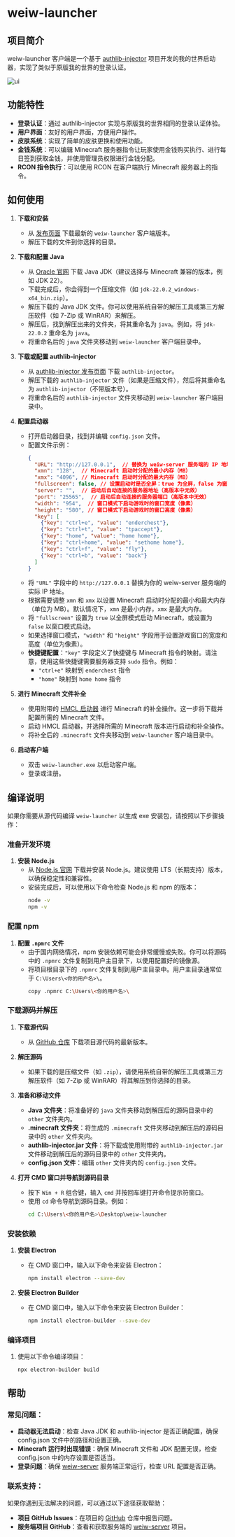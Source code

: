 # weiw-launcher

## 项目简介
weiw-launcher 客户端是一个基于 [authlib-injector](https://github.com/yushijinhun/authlib-injector) 项目开发的我的世界启动器，实现了类似于原版我的世界的登录认证。

![ui](https://github.com/laozhi-1993/weiw-launcher/blob/main/ui.png)
## 功能特性
- **登录认证**：通过 authlib-injector 实现与原版我的世界相同的登录认证体验。
- **用户界面**：友好的用户界面，方便用户操作。
- **皮肤系统**：实现了简单的皮肤更换和使用功能。
- **金钱系统**：可以编辑 Minecraft 服务器指令让玩家使用金钱购买执行、进行每日签到获取金钱，并使用管理员权限进行金钱分配。
- **RCON 指令执行**：可以使用 RCON 在客户端执行 Minecraft 服务器上的指令。

## 如何使用

1. **下载和安装**
   - 从 [发布页面](https://github.com/laozhi-1993/weiw-launcher/releases) 下载最新的 `weiw-launcher` 客户端版本。
   - 解压下载的文件到你选择的目录。

2. **下载和配置 Java**
   - 从 [Oracle 官网](https://www.oracle.com/cn/java/technologies/downloads/#jdk22-windows) 下载 Java JDK（建议选择与 Minecraft 兼容的版本，例如 JDK 22）。
   - 下载完成后，你会得到一个压缩文件（如 `jdk-22.0.2_windows-x64_bin.zip`）。
   - 解压下载的 Java JDK 文件。你可以使用系统自带的解压工具或第三方解压软件（如 7-Zip 或 WinRAR）来解压。
   - 解压后，找到解压出来的文件夹，将其重命名为 `java`。例如，将 `jdk-22.0.2` 重命名为 `java`。
   - 将重命名后的 `java` 文件夹移动到 `weiw-launcher` 客户端目录中。

3. **下载或配置 authlib-injector**
   - 从 [authlib-injector 发布页面](https://github.com/yushijinhun/authlib-injector/releases) 下载 `authlib-injector`。
   - 解压下载的 `authlib-injector` 文件（如果是压缩文件），然后将其重命名为 `authlib-injector`（不带版本号）。
   - 将重命名后的 `authlib-injector` 文件夹移动到 `weiw-launcher` 客户端目录中。

4. **配置启动器**
   - 打开启动器目录，找到并编辑 `config.json` 文件。
   - 配置文件示例：
     ```json
     {
       "URL": "http://127.0.0.1",  // 替换为 weiw-server 服务端的 IP 地址
       "xmn": "128",  // Minecraft 启动时分配的最小内存（MB）
       "xmx": "4096", // Minecraft 启动时分配的最大内存（MB）
       "fullscreen": false, // 设置启动时是否全屏：true 为全屏，false 为窗口模式
       "server": "",  // 启动后自动连接的服务器地址（高版本中无效）
       "port": "25565",  // 启动后自动连接的服务器端口（高版本中无效）
       "width": "954",  // 窗口模式下启动游戏时的窗口宽度（像素）
       "height": "580", // 窗口模式下启动游戏时的窗口高度（像素）
       "key": [
         {"key": "ctrl+e", "value": "enderchest"},
         {"key": "ctrl+t", "value": "tpaccept"},
         {"key": "home", "value": "home home"},
         {"key": "ctrl+home", "value": "sethome home"},
         {"key": "ctrl+f", "value": "fly"},
         {"key": "ctrl+b", "value": "back"}
       ]
     }
     ```
   - 将 `"URL"` 字段中的 `http://127.0.0.1` 替换为你的 weiw-server 服务端的实际 IP 地址。
   - 根据需要调整 `xmn` 和 `xmx` 以设置 Minecraft 启动时分配的最小和最大内存（单位为 MB）。默认情况下，`xmn` 是最小内存，`xmx` 是最大内存。
   - 将 `"fullscreen"` 设置为 `true` 以全屏模式启动 Minecraft，或设置为 `false` 以窗口模式启动。
   - 如果选择窗口模式，`"width"` 和 `"height"` 字段用于设置游戏窗口的宽度和高度（单位为像素）。
   - **快捷键配置**：`"key"` 字段定义了快捷键与 Minecraft 指令的映射。请注意，使用这些快捷键需要服务器支持 `sudo` 指令。例如：
     - `"ctrl+e"` 映射到 `enderchest` 指令
     - `"home"` 映射到 `home home` 指令

5. **进行 Minecraft 文件补全**
   - 使用附带的 [HMCL 启动器](https://github.com/HMCL-dev/HMCL) 进行 Minecraft 的补全操作。这一步将下载并配置所需的 Minecraft 文件。
   - 启动 HMCL 启动器，并选择所需的 Minecraft 版本进行启动和补全操作。
   - 将补全后的 `.minecraft` 文件夹移动到 `weiw-launcher` 客户端目录中。

6. **启动客户端**
   - 双击 `weiw-launcher.exe` 以启动客户端。
   - 登录或注册。

## 编译说明

如果你需要从源代码编译 `weiw-launcher` 以生成 exe 安装包，请按照以下步骤操作：

### 准备开发环境

1. **安装 Node.js**
   - 从 [Node.js 官网](https://nodejs.org/) 下载并安装 Node.js。建议使用 LTS（长期支持）版本，以确保稳定性和兼容性。
   - 安装完成后，可以使用以下命令检查 Node.js 和 npm 的版本：
     ```sh
     node -v
     npm -v
     ```

### 配置 npm

1. **配置 `.npmrc` 文件**
   - 由于国内网络情况，npm 安装依赖可能会非常缓慢或失败。你可以将源码中的 `.npmrc` 文件复制到用户主目录下，以使用配置好的镜像源。
   - 将项目根目录下的 `.npmrc` 文件复制到用户主目录中。用户主目录通常位于 `C:\Users\<你的用户名>\`。
     ```sh
     copy .npmrc C:\Users\<你的用户名>\
     ```

### 下载源码并解压

1. **下载源代码**
   - 从 [GitHub 仓库](https://github.com/laozhi-1993/weiw-launcher) 下载项目源代码的最新版本。

2. **解压源码**
   - 如果下载的是压缩文件（如 `.zip`），请使用系统自带的解压工具或第三方解压软件（如 7-Zip 或 WinRAR）将其解压到你选择的目录。

3. **准备和移动文件**
   - **Java 文件夹**：将准备好的 `java` 文件夹移动到解压后的源码目录中的 `other` 文件夹内。
   - **.minecraft 文件夹**：将生成的 `.minecraft` 文件夹移动到解压后的源码目录中的 `other` 文件夹内。
   - **authlib-injector.jar 文件**：将下载或使用附带的 `authlib-injector.jar` 文件移动到解压后的源码目录中的 `other` 文件夹内。
   - **config.json 文件**：编辑 `other` 文件夹内的 `config.json` 文件。

4. **打开 CMD 窗口并导航到源码目录**
   - 按下 `Win + R` 组合键，输入 `cmd` 并按回车键打开命令提示符窗口。
   - 使用 `cd` 命令导航到源码目录。例如：
     ```sh
     cd C:\Users\<你的用户名>\Desktop\weiw-launcher
     ```

### 安装依赖

1. **安装 Electron**
   - 在 CMD 窗口中，输入以下命令来安装 Electron：
     ```sh
     npm install electron --save-dev
     ```

2. **安装 Electron Builder**
   - 在 CMD 窗口中，输入以下命令来安装 Electron Builder：
     ```sh
     npm install electron-builder --save-dev
     ```

### 编译项目

1. 使用以下命令编译项目：
   ```sh
   npx electron-builder build
   ```

## 帮助

### 常见问题：
  - **启动器无法启动**：检查 Java JDK 和 authlib-injector 是否正确配置，确保 config.json 文件中的路径和设置正确。
  - **Minecraft 运行时出现错误**：确保 Minecraft 文件和 JDK 配置无误，检查 config.json 中的内存设置是否适当。
  - **登录问题**：确保 [weiw-server](https://github.com/laozhi-1993/weiw-server) 服务端正常运行，检查 URL 配置是否正确。

### 联系支持：
如果你遇到无法解决的问题，可以通过以下途径获取帮助：
  - **项目 GitHub Issues**：在项目的 [GitHub](https://github.com/laozhi-1993/weiw-launcher/issues) 仓库中报告问题。
  - **服务端项目 GitHub**：查看和获取服务端的 [weiw-server](https://github.com/laozhi-1993/weiw-server) 项目。

